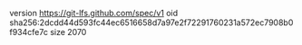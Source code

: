 version https://git-lfs.github.com/spec/v1
oid sha256:2dcdd44d593fc44ec6516658d7a97e2f72291760231a572ec7908b0f934cfe7c
size 2070
